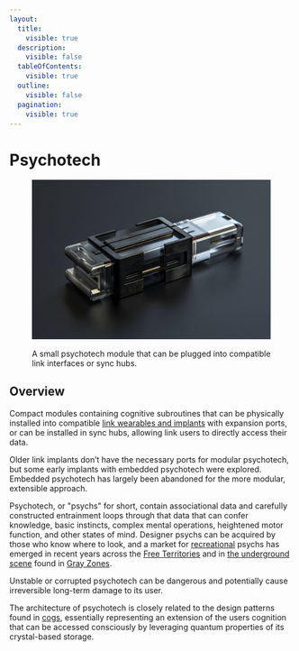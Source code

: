 ```yaml
---
layout:
  title:
    visible: true
  description:
    visible: false
  tableOfContents:
    visible: true
  outline:
    visible: false
  pagination:
    visible: true
---
```


# Psychotech

<figure><img src="../../.gitbook/assets/psychotech.png" alt=""><figcaption><p>A small psychotech module that can be plugged into compatible link interfaces or sync hubs.</p></figcaption></figure>

## Overview

Compact modules containing cognitive subroutines that can be physically installed into compatible [link wearables and implants](links.md) with expansion ports, or can be installed in sync hubs, allowing link users to directly access their data.

Older link implants don’t have the necessary ports for modular psychotech, but some early implants with embedded psychotech were explored. Embedded psychotech has largely been abandoned for the more modular, extensible approach.

Psychotech, or "psychs" for short, contain associational data and carefully constructed entrainment loops through that data that can confer knowledge, basic instincts, complex mental operations, heightened motor function, and other states of mind. Designer psychs can be acquired by those who know where to look, and a market for [recreational](../gata/underground-scene/recreational-drugs.md) psychs has emerged in recent years across the [Free Territories](../free-territories/) and in [the underground scene](../gata/underground-scene/) found in [Gray Zones](../gata/politics/gray-zones.md).

Unstable or corrupted psychotech can be dangerous and potentially cause irreversible long-term damage to its user.

The architecture of psychotech is closely related to the design patterns found in [cogs](cogs.md), essentially representing an extension of the users cognition that can be accessed consciously by leveraging quantum properties of its crystal-based storage.
